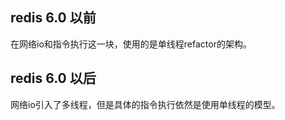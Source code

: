 ## redis 6.0 以前
在网络io和指令执行这一块，使用的是单线程refactor的架构。

## redis 6.0 以后
网络io引入了多线程，但是具体的指令执行依然是使用单线程的模型。
